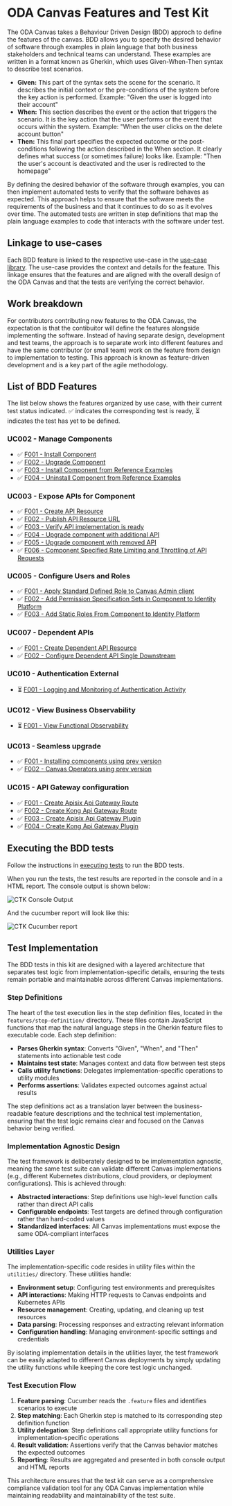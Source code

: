 # ODA Canvas Features and Test Kit

The ODA Canvas takes a Behaviour Driven Design (BDD) approch to define the features of the canvas. BDD allows you to specify the desired behavior of software through examples in plain language that both business stakeholders and technical teams can understand. These examples are written in a format known as Gherkin, which uses Given-When-Then syntax to describe test scenarios.

* **Given:** This part of the syntax sets the scene for the scenario. It describes the initial context or the pre-conditions of the system before the key action is performed. 
Example: "Given the user is logged into their account"
* **When:**
This section describes the event or the action that triggers the scenario. It is the key action that the user performs or the event that occurs within the system.
Example: "When the user clicks on the delete account button"
* **Then:**
This final part specifies the expected outcome or the post-conditions following the action described in the When section. It clearly defines what success (or sometimes failure) looks like.
Example: "Then the user's account is deactivated and the user is redirected to the homepage"

By defining the desired behavior of the software through examples, you can then implement automated tests to verify that the software behaves as expected. This approach helps to ensure that the software meets the requirements of the business and that it continues to do so as it evolves over time. The automated tests are written in step definitions that map the plain language examples to code that interacts with the software under test.

## Linkage to use-cases

Each BDD feature is linked to the respective use-case in the [use-case library](../usecase-library/README.md). The use-case provides the context and details for the feature. This linkage ensures that the features and are aligned with the overall design of the ODA Canvas and that the tests are verifying the correct behavior.

## Work breakdown

For contributors contributing new features to the ODA Canvas, the expectation is that the contibuitor will define the features alongside implementing the software. Instead of having separate design, development and test teams, the approach is to separate work into different features and have the same contributor (or small team) work on the feature from design to implementation to testing. This approach is known as feature-driven development and is a key part of the agile methodology.



## List of BDD Features

The list below shows the features organized by use case, with their current test status indicated. ✅ indicates the corresponding test is ready, ⏳ indicates the test has yet to be defined.

### UC002 - Manage Components

* ✅ [F001 - Install Component](features/UC002-F001-Install-Component.feature)
* ✅ [F002 - Upgrade Component](features/UC002-F002-Upgrade-Component.feature)
* ✅ [F003 - Install Component from Reference Examples](features/UC002-F003-Install-Component-from-reference-examples.feature)
* ✅ [F004 - Uninstall Component from Reference Examples](features/UC002-F004-Uninstall-Component-from-reference-examples.feature)

### UC003 - Expose APIs for Component
* ✅ [F001 - Create API Resource](features/UC003-F001-Expose-APIs-Create-API-Resource.feature)
* ✅ [F002 - Publish API Resource URL](features/UC003-F002-Expose-APIs-Publish-API-Resource-URL.feature)
* ✅ [F003 - Verify API implementation is ready](features/UC003-F003-Expose-APIs-Verify-API-implementation-is-ready.feature)
* ✅ [F004 - Upgrade component with additional API](features/UC003-F004-Expose-APIs-Upgrade-component-with-additional-API.feature)
* ✅ [F005 - Upgrade component with removed API](features/UC003-F005-Expose-APIs-Upgrade-component-with-removed-API.feature)
* ✅ [F006 - Component Specified Rate Limiting and Throttling of API Requests](features/UC003-F006-Expose-APIs-Component-Specified-Rate-Limiting-and-Throttling-of-API-Requests.feature)

### UC005 - Configure Users and Roles
* ✅ [F001 - Apply Standard Defined Role to Canvas Admin client](features/UC005-F001-Bootstrap-Apply-Standard-Defined-Role-to-Canvas-Admin-client.feature)
* ✅ [F002 - Add Permission Specification Sets in Component to Identity Platform](features/UC005-F002-Bootstrap-Add-Permission-Specification-Sets-in-Component-to-Identity-Platform.feature)
* ✅ [F003 - Add Static Roles From Component to Identity Platform](features/UC005-F003-Bootstrap-Add-Static-Roles-From-Component-to-Identity-Platform.feature)

### UC007 - Dependent APIs
* ✅ [F001 - Create Dependent API Resource](features/UC007-F001-Dependent-APIs-Create-Dependent-API-Resource.feature)
* ✅ [F002 - Configure Dependent API Single Downstream](features/UC007-F002-Dependent-APIs-Configure-Dependent-APIs-Single-Downstream.feature)

### UC010 - Authentication External
* ⏳ [F001 - Logging and Monitoring of Authentication Activity](features/UC010-F001-External-Authentication-Logging-and-Monitoring-of-Authentication-Activity.feature)

### UC012 - View Business Observability
* ⏳ [F001 - View Functional Observability](features/UC012-F001-View-Functional-Observability.feature)

### UC013 - Seamless upgrade
* ✅ [F001 - Installing components using prev version](features/UC013-F001-Seamless-upgrades-Installing-components-using-prev-version.feature)
* ✅ [F002 - Canvas Operators using prev version](features/UC013-F002-Seamless-upgrades-Canvas-Operators-using-prev-version.feature)

### UC015 - API Gateway configuration
* ✅ [F001 - Create Apisix Api Gateway Route](features/UC015-F001-Create-ApisixApiGateway-Route.feature)
* ✅ [F002 - Create Kong Api Gateway Route](features/UC015-F002-Create-KongApiGateway-Route.feature)
* ✅ [F003 - Create Apisix Api Gateway Plugin](features/UC015-F003-Create-ApisixApiGateway-Plugin.feature)
* ✅ [F004 - Create Kong Api Gateway Plugin](features/UC015-F004-Create-KongApiGateway-Plugin.feature)




## Executing the BDD tests

Follow the instructions in [executing tests](Executing-tests.md) to run the BDD tests.

When you run the tests, the test results are reported in the console and in a HTML report. The console output is shown below:

![CTK Console Output](images/CTK-console-output.png)

And the cucumber report will look like this:

![CTK Cucumber report](images/CTK-cucumber-report.png)

## Test Implementation

The BDD tests in this kit are designed with a layered architecture that separates test logic from implementation-specific details, ensuring the tests remain portable and maintainable across different Canvas implementations.

### Step Definitions

The heart of the test execution lies in the step definition files, located in the `features/step-definition/` directory. These files contain JavaScript functions that map the natural language steps in the Gherkin feature files to executable code. Each step definition:

- **Parses Gherkin syntax**: Converts "Given", "When", and "Then" statements into actionable test code
- **Maintains test state**: Manages context and data flow between test steps
- **Calls utility functions**: Delegates implementation-specific operations to utility modules
- **Performs assertions**: Validates expected outcomes against actual results

The step definitions act as a translation layer between the business-readable feature descriptions and the technical test implementation, ensuring that the test logic remains clear and focused on the Canvas behavior being verified.

### Implementation Agnostic Design

The test framework is deliberately designed to be implementation agnostic, meaning the same test suite can validate different Canvas implementations (e.g., different Kubernetes distributions, cloud providers, or deployment configurations). This is achieved through:

- **Abstracted interactions**: Step definitions use high-level function calls rather than direct API calls
- **Configurable endpoints**: Test targets are defined through configuration rather than hard-coded values
- **Standardized interfaces**: All Canvas implementations must expose the same ODA-compliant interfaces

### Utilities Layer

The implementation-specific code resides in utility files within the `utilities/` directory. These utilities handle:

- **Environment setup**: Configuring test environments and prerequisites
- **API interactions**: Making HTTP requests to Canvas endpoints and Kubernetes APIs
- **Resource management**: Creating, updating, and cleaning up test resources
- **Data parsing**: Processing responses and extracting relevant information
- **Configuration handling**: Managing environment-specific settings and credentials

By isolating implementation details in the utilities layer, the test framework can be easily adapted to different Canvas deployments by simply updating the utility functions while keeping the core test logic unchanged.

### Test Execution Flow

1. **Feature parsing**: Cucumber reads the `.feature` files and identifies scenarios to execute
2. **Step matching**: Each Gherkin step is matched to its corresponding step definition function
3. **Utility delegation**: Step definitions call appropriate utility functions for implementation-specific operations
4. **Result validation**: Assertions verify that the Canvas behavior matches the expected outcomes
5. **Reporting**: Results are aggregated and presented in both console output and HTML reports

This architecture ensures that the test kit can serve as a comprehensive compliance validation tool for any ODA Canvas implementation while maintaining readability and maintainability of the test suite.


